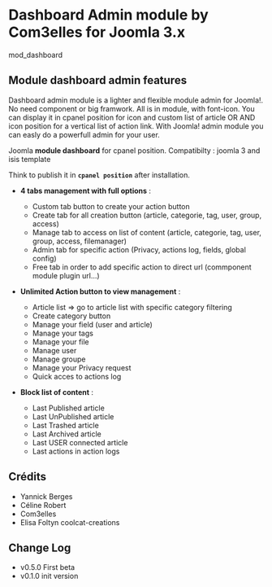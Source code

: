 Dashboard Admin module by Com3elles for Joomla 3.x
==============
mod_dashboard


## Module dashboard admin features

Dashboard admin module is a lighter and flexible module admin for Joomla!. No need component or big framwork. All is in module, with font-icon. You can display it in cpanel position for icon and custom list of article OR AND icon position for a vertical list of action link. With Joomla! admin module you can easly do a powerfull admin for your user.

Joomla **module dashboard** for cpanel position.
 Compatibilty : joomla 3 and isis template

Think to publish it in **`cpanel position`** after installation.

- **4 tabs management with full options** :
  - Custom tab button to create your action button
  - Create tab for all creation button (article, categorie, tag, user, group, access)
  - Manage tab to access on list of content (article, categorie, tag, user, group, access, filemanager)
  - Admin tab for specific action (Privacy, actions log, fields, global config)
  - Free tab in order to add specific action to direct url (commponent module plugin url...)

- **Unlimited Action button to view management** :
  - Article list => go to article list with specific category filtering
  - Create category button
  - Manage your field (user and article)
  - Manage your tags
  - Manage your file
  - Manage user
  - Manage groupe
  - Manage your Privacy request
  - Quick acces to actions log

- **Block list of content** :
  - Last Published article
  - Last UnPublished article
  - Last Trashed article
  - Last Archived article
  - Last USER connected article
  - Last actions in action logs

## Crédits
  - Yannick Berges
  - Céline Robert
  - Com3elles
  - Elisa Foltyn coolcat-creations


## Change Log
  - v0.5.0 First beta
  - v0.1.0 init version
